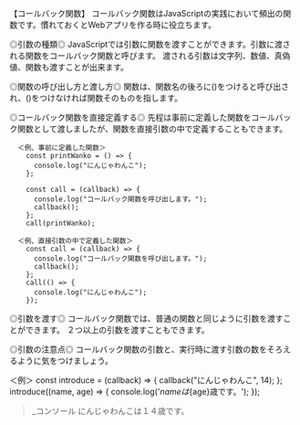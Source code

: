 【コールバック関数】
コールバック関数はJavaScriptの実践において頻出の関数です。慣れておくとWebアプリを作る時に役立ちます。

◎引数の種類◎
JavaScriptでは引数に関数を渡すことができます。引数に渡される関数をコールバック関数と呼びます。
渡される引数は文字列、数値、真偽値、関数も渡すことが出来ます。

◎関数の呼び出し方と渡し方◎
関数は、関数名の後ろに()をつけると呼び出され、()をつけなければ関数そのものを指します。

◎コールバック関数を直接定義する◎
先程は事前に定義した関数をコールバック関数として渡しましたが、関数を直接引数の中で定義することもできます。

      ＜例、事前に定義した関数＞
        const printWanko = () => {
          console.log("にんじゃわんこ");
        };

        const call = (callback) => {
          console.log("コールバック関数を呼び出します。");
          callback();
        };
        call(printWanko);

      ＜例、直接引数の中で定義した関数＞
        const call = (callback) => {
          console.log("コールバック関数を呼び出します。");
          callback();
        };
        call(() => {
          console.log("にんじゃわんこ");
        });  
  
 
◎引数を渡す◎
コールバック関数では、普通の関数と同じように引数を渡すことができます。
２つ以上の引数を渡すこともできます。

◎引数の注意点◎
コールバック関数の引数と、実行時に渡す引数の数をそろえるように気をつけましょう。

＜例＞
  const introduce = (callback) => {
    callback("にんじゃわんこ", 14);
  };
  introduce((name, age) => {
    console.log('${name}は${age}歳です。');
  });
  
  >_コンソール
  にんじゃわんこは１４歳です。
